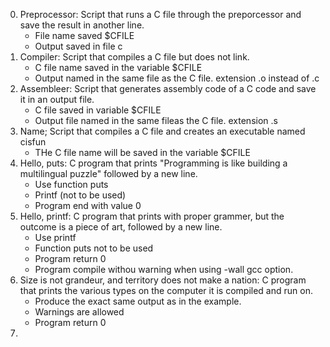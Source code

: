 0. Preprocessor: Script that runs a C file through the preporcessor and save the result in another line.
   * File name saved $CFILE
   * Output saved in file c
1. Compiler: Script that compiles a C file but does not link.
   * C file name saved in the variable $CFILE
   * Output named in the same file as the C file. extension .o instead of .c
2. Assembleer: Script that generates assembly code of a C code and save it in an output file.
   * C file saved in variable $CFILE
   * Output file named in the same fileas the C file. extension .s
3. Name; Script that compiles a C file and creates an executable named cisfun
   * THe C file name will be saved in the variable $CFILE
4. Hello, puts: C program that prints "Programming is like building a multilingual puzzle" followed by a new line.
   * Use function puts
   * Printf (not to be used)
   * Program end with value 0
5. Hello, printf: C program that prints with proper grammer, but the outcome is a piece of art, followed by a new line.
   * Use printf
   * Function puts not to be used
   * Program return 0
   * Program compile withou warning when using -wall gcc option.
6. Size is not grandeur, and territory does not make a nation: C program that prints the various types on the computer it is compiled and run on.
   * Produce the exact same output as in the example.
   * Warnings are allowed
   * Program return 0
7. 

